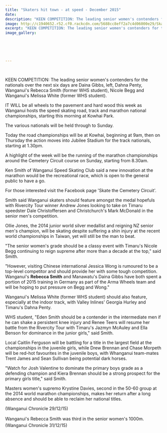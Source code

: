 ```yaml
---
title: "Skaters hit town - at speed - December 2015"
date: 
description: "KEEN COMPETITION: The leading senior women's contenders for the nationals over the next six days are Daina Gibbs, left, Dahna Penty, Wanganui's Rebecca Smith, Nicole Begg & Whanganui's Melissa White."
image: http://c1940652.r52.cf0.rackcdn.com/5688cc8eff2a7c4d06000e29/Skating-Rebecca-Smith--Melissa-White.jpg
excerpt: "KEEN COMPETITION: The leading senior women's contenders for the nationals over the next six days are Daina Gibbs, left, Dahna Penty, Wanganui's Rebecca Smith, Nicole Begg and Whanganui's Melissa White."
image_gallery:
    
    
    
    
    
---
```


<p>&nbsp;</p>
<p>KEEN COMPETITION: The leading senior women's contenders for the nationals over the next six days are Daina Gibbs, left, Dahna Penty, Wanganui's Rebecca Smith (former WHS student), Nicole Begg and Wanganui's Melissa White (former WHS student).</p>
<p>IT WILL be all wheels to the pavement and hard wood this week as Wanganui hosts the speed skating road, track and marathon national championships, starting this morning at Kowhai Park.</p>
<p>The various nationals will be held through to Sunday.</p>
<p>Today the road championships will be at Kowhai, beginning at 9am, then on Thursday the action moves into Jubilee Stadium for the track nationals, starting at 1.30pm.</p>
<p>A highlight of the week will be the running of the marathon championships around the Cemetery Circuit course on Sunday, starting from 8.30am.</p>
<p>Ken Smith of Wanganui Speed Skating Club said a new innovation at the marathon would be the recreational race, which is open to the general public to have a go.</p>
<p>For those interested visit the Facebook page 'Skate the Cemetery Circuit'.</p>
<p>Smith said Wanganui skaters should feature amongst the medal hopefuls with Rivercity Tour winner Andrew Jones looking to take on Timaru speedster Dale Christoffersen and Christchurch's Mark McDonald in the senior men's competition.</p>
<p>Ollie Jones, the 2014 junior world silver medallist and reigning NZ senior men's champion, will be skating despite suffering a shin injury at the recent world championships in Taiwan, yet will still be the man to beat.</p>
<p>"The senior women's grade should be a classy event with Timaru's Nicole Begg continuing to reign supreme after more than a decade at the top," said Smith.</p>
<p>"However, visiting Chinese international Jessica Wong is rumoured to be a top-level competitor and should provide her with some tough competition. Wanganui's <strong>Rebecca Smith</strong> and Manawatu's Daina Gibbs have both spent a portion of 2015 training in Germany as part of the Arma Wheels team and will be hoping to put pressure on Begg and Wong."</p>
<p>Wanganui's Melissa White (former WHS student) should also feature, especially at the indoor track, with Valley Inlines' Georgia Hurley and Timaru's Dahna Penty.</p>
<p>WHS student, "Eden Smith should be a contender in the intermediate men if he can shake a persistent knee injury and Renee Teers will resume her battle from the Rivercity Tour with Timaru's Jazmyn McAuley and Ella Benson for dominance in the junior girls," said Smith.</p>
<p>Local Caitlin Ferguson will be battling for a title in the largest field at the championships in the juvenile girls, while Drew Brennan and Chase Morpeth will be red-hot favourites in the juvenile boys, with Whanganui team-mates Trent James and Sean Sullivan being potential dark horses.</p>
<p>"Watch for Josh Valentine to dominate the primary boys grade as a defending champion and Kiera Brennan should be a strong prospect for the primary girls title," said Smith.</p>
<p>Masters women's supremo Krystine Davies, second in the 50-60 group at the 2014 world marathon championships, makes her return after a long absence and should be able to reclaim her national titles.</p>
<p>(Wanganui Chronicle 29/12/15)</p>
<p><span style="line-height: 1.5;">Wanganui's Rebecca Smith was third in the </span><span style="line-height: 1.5;">senior women's 1000m</span><span style="line-height: 1.5;">.<br /></span><span style="line-height: 1.5;">(Wanganui Chronicle 31/12/15)&nbsp;</span></p>

